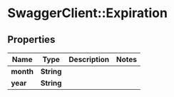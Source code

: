 # SwaggerClient::Expiration

## Properties
Name | Type | Description | Notes
------------ | ------------- | ------------- | -------------
**month** | **String** |  | 
**year** | **String** |  | 


